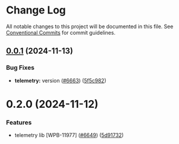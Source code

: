 # Change Log

All notable changes to this project will be documented in this file.
See [Conventional Commits](https://conventionalcommits.org) for commit guidelines.

## [0.0.1](https://github.com/wireapp/wire-web-packages/compare/@wireapp/telemetry@0.2.0...@wireapp/telemetry@0.0.1) (2024-11-13)

### Bug Fixes

* **telemetry:** version ([#6663](https://github.com/wireapp/wire-web-packages/issues/6663)) ([5f5c982](https://github.com/wireapp/wire-web-packages/commit/5f5c982f395c309211f9652b92728cea67515cda))

# 0.2.0 (2024-11-12)

### Features

* telemetry lib [WPB-11977] ([#6649](https://github.com/wireapp/wire-web-packages/issues/6649)) ([5d91732](https://github.com/wireapp/wire-web-packages/commit/5d917326713a652c5939373fa57d0d1ef1eff79c))
